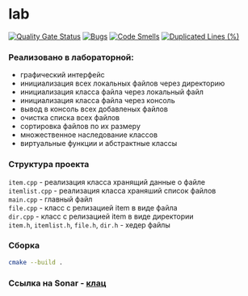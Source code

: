 # lab
[![Quality Gate Status](https://sonarcloud.io/api/project_badges/measure?project=Anton-Euro_labs&metric=alert_status)](https://sonarcloud.io/summary/new_code?id=Anton-Euro_labs)
[![Bugs](https://sonarcloud.io/api/project_badges/measure?project=Anton-Euro_labs&metric=bugs)](https://sonarcloud.io/summary/new_code?id=Anton-Euro_labs)
[![Code Smells](https://sonarcloud.io/api/project_badges/measure?project=Anton-Euro_labs&metric=code_smells)](https://sonarcloud.io/summary/new_code?id=Anton-Euro_labs)
[![Duplicated Lines (%)](https://sonarcloud.io/api/project_badges/measure?project=Anton-Euro_labs&metric=duplicated_lines_density)](https://sonarcloud.io/summary/new_code?id=Anton-Euro_labs)
### Реализовано в лабораторной:
- графический интерфейс
- инициализация всех локальных файлов через директорию
- инициализация класса файла через локальный файл
- инициализация класса файла через консоль
- вывод в консоль всех добавленых файлов
- очистка списка всех файлов
- сортировка файлов по их размеру
- множественное наследование классов
- виртуальные функции и абстрактные классы

### Структура проекта 
`item.cpp` - реализация класса хранящий данные о файле<br>
`itemlist.cpp` - реализация класса храняший список файлов<br>
`main.cpp` - главный файл<br>
`file.cpp` - класс с релизацией item в виде файла<br>
`dir.cpp` - класс с релизацией item в виде директории<br>
`item.h`, `itemlist.h`, `file.h`, `dir.h` - хедер файлы

### Сборка
```bash
cmake --build .
```

### Ссылка на Sonar - [клац](https://sonarcloud.io/project/overview?id=Anton-Euro_labs)
